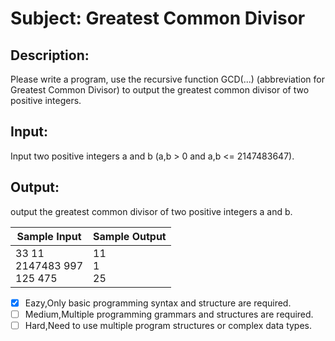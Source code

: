 # Subject: Greatest Common Divisor
## Description:
Please write a program, use the recursive function GCD(...) (abbreviation for Greatest Common Divisor) to output the greatest common divisor of two positive integers.

## Input:
Input two positive integers a and b (a,b > 0 and a,b <= 2147483647).

## Output:
output the greatest common divisor of two positive integers a and b.

| Sample Input	 | Sample Output |
| -------- | -------- |
|33 11<br>2147483 997<br>125 475| 11<br>1<br>25|


- [x]  Eazy,Only basic programming syntax and structure are required.
- [ ]  Medium,Multiple programming grammars and structures are required.
- [ ] Hard,Need to use multiple program structures or complex data types.